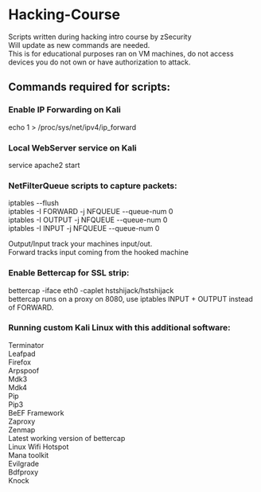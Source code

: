 # Hacking-Course
Scripts written during hacking intro course by zSecurity  
Will update as new commands are needed.  
This is for educational purposes ran on VM machines, do not access devices you do not own or have authorization to attack.

## Commands required for scripts:

### Enable IP Forwarding on Kali
echo 1 > /proc/sys/net/ipv4/ip_forward

### Local WebServer service on Kali
service apache2 start

### NetFilterQueue scripts to capture packets: 
iptables --flush  
iptables -I FORWARD -j NFQUEUE --queue-num 0  
iptables -I OUTPUT -j NFQUEUE --queue-num 0    
iptables -I INPUT -j NFQUEUE --queue-num 0  

Output/Input track your machines input/out.  
Forward tracks input coming from the hooked machine

### Enable Bettercap for SSL strip:
bettercap -iface eth0 -caplet hstshijack/hstshijack  
bettercap runs on a proxy on 8080, use iptables INPUT + OUTPUT instead of FORWARD.

### Running custom Kali Linux with this additional software:  
Terminator  
Leafpad  
Firefox  
Arpspoof  
Mdk3  
Mdk4  
Pip  
Pip3  
BeEF Framework  
Zaproxy  
Zenmap  
Latest working version of bettercap  
Linux Wifi Hotspot  
Mana toolkit  
Evilgrade  
Bdfproxy  
Knock  
